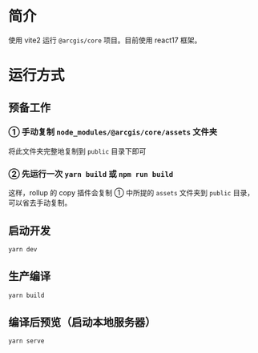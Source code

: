 # 简介

使用 vite2 运行 `@arcgis/core` 项目。目前使用 react17 框架。



# 运行方式

## 预备工作

### ① 手动复制 `node_modules/@arcgis/core/assets` 文件夹

将此文件夹完整地复制到 `public` 目录下即可

### ② 先运行一次 `yarn build` 或 `npm run build`

这样，rollup 的 copy 插件会复制 ① 中所提的 `assets` 文件夹到 `public` 目录，可以省去手动复制。





## 启动开发

``` sh
yarn dev
```



## 生产编译

``` sh
yarn build
```



## 编译后预览（启动本地服务器）

``` sh
yarn serve
```

